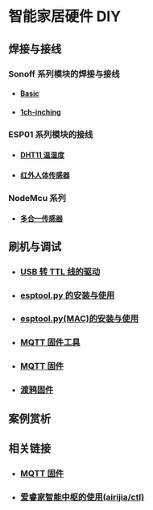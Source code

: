 # 智能家居硬件 DIY



## 焊接与接线


### Sonoff 系列模块的焊接与接线

 - #### [Basic](diy/sonoff/basic)
 - #### [1ch-inching](diy/sonoff/1ch-inching)


### ESP01 系列模块的接线

 - #### [DHT11 温湿度](diy/esp01/dht11)
 - #### [红外人体传感器](diy/esp01/pir)

### NodeMcu 系列


 - #### [多合一传感器](diy/nodemcu/bruh)


## 刷机与调试


- ### [USB 转 TTL 线的驱动 ](diy/ttl)


- ### [esptool.py 的安装与使用](diy/esptool)
- ### [esptool.py(MAC)的安装与使用](diy/esptool_mac)
- ### [MQTT 固件工具](diy/flasher)


- ### [MQTT 固件](mqtt/)
- ### [渡鸦固件](diy/raven)


## 案例赏析




## 相关链接

- ### [MQTT 固件](mqtt/)
- ### [爱睿家智能中枢的使用(airijia/ctl)](ctl/)